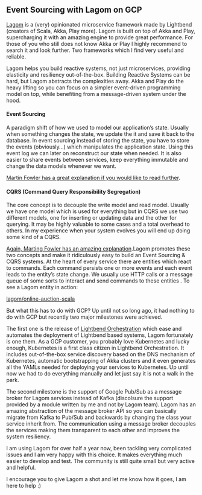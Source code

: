 ## Event Sourcing with Lagom on GCP

[Lagom](https://www.lightbend.com/lagom-framework) is a (very) opinionated microservice framework made by Lightbend (creators of Scala, Akka, Play more). Lagom is built on top of Akka and Play, supercharging it with an amazing engine to provide great performance. For those of you who still does not know Akka or Play I highly recommend to search it and look further. Two frameworks which I find very useful and reliable.

Lagom helps you build reactive systems, not just microservices, providing elasticity and resiliency out-of-the-box. Building Reactive Systems can be hard, but Lagom abstracts the complexities away. Akka and Play do the heavy lifting so you can focus on a simpler event-driven programming model on top, while benefiting from a message-driven system under the hood.

#### Event Sourcing

A paradigm shift of how we used to model our application’s state. Usually when something changes the state, we update the it and save it back to the database. In event sourcing instead of storing the state, you have to store the events (obviously…) which manipulates the application state. Using this event log we can later on reconstruct our state when needed. It is also easier to share events between services, keep everything immutable and change the data models whenever we want.

[Martin Fowler has a great explanation if you would like to read further](https://martinfowler.com/eaaDev/EventSourcing.html).

#### CQRS (Command Query Responsibility Segregation)

The core concept is to decouple the write model and read model. Usually we have one model which is used for everything but in CQRS we use two different models, one for inserting or updating data and the other for querying. It may be highly valuable to some cases and a total overhead to others. In my experience when your system evolves you will end up doing some kind of a CQRS.

[Again, Marting Fowler has an amazing explanation](https://martinfowler.com/bliki/CQRS.html).Lagom promotes these two concepts and make it ridiculously easy to build an Event Sourcing &amp; CQRS systems. At the heart of every service there are entities which react to commands. Each command persists one or more events and each event leads to the entity’s state change. We usually use HTTP calls or a message queue of some sorts to interact and send commands to these entities . To see a Lagom entity in action:

[lagom/online-auction-scala](https://github.com/lagom/online-auction-scala/blob/master/item-impl/src/main/scala/com/example/auction/item/impl/ItemEntity.scala)



But what this has to do with GCP? Up until not so long ago, it had nothing to do with GCP but recently two major milestones were achieved.

The first one is the release of [Lightbend Orchestration](https://developer.lightbend.com/docs/lightbend-orchestration-kubernetes/latest/index.html) which ease and automates the deployment of Lightbend based systems, Lagom fortunately is one them. As a GCP customer, you probably love Kubernetes and lucky enough, Kubernetes is a first class citizen in Lightbend Orchestration. It includes out-of-the-box service discovery based on the DNS mechanism of Kubernetes, automatic bootstrapping of Akka clusters and it even generates all the YAMLs needed for deploying your services to Kubernetes. Up until now we had to do everything manually and let just say it is not a walk in the park.

The second milestone is the support of Google Pub/Sub as a message broker for Lagom services instead of Kafka (discolsure the support provided by a module written by me and not by Lagom team). Lagom has an amazing abstraction of the message broker API so you can basically migrate from Kafka to Pub/Sub and backwards by changing the class your service inherit from. The communication using a message broker decouples the services making them transparent to each other and improves the system resiliency.

I am using Lagom for over half a year now, been tackling very complicated issues and I am very happy with this choice. It makes everything much easier to develop and test. The community is still quite small but very active and helpful.

I encourage you to give Lagom a shot and let me know how it goes, I am here to help :)

